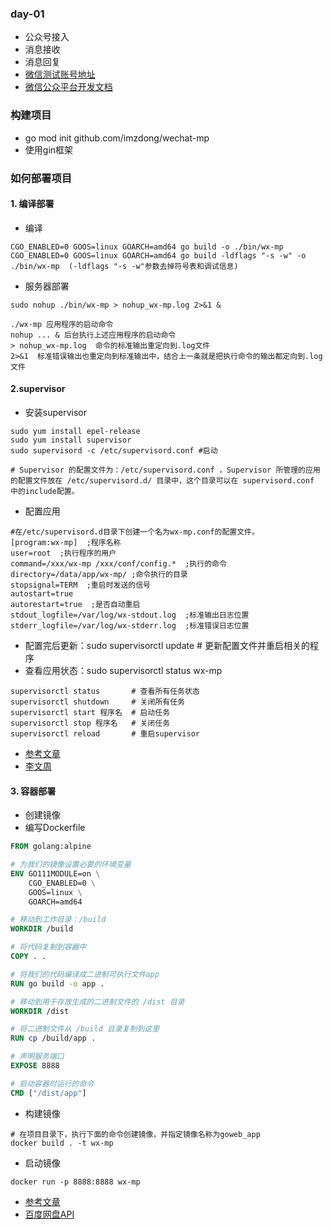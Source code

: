 ### day-01

* 公众号接入
* 消息接收
* 消息回复
* [微信测试账号地址](https://mp.weixin.qq.com/debug/cgi-bin/sandbox?t=sandbox/login)
* [微信公众平台开发文档](https://developers.weixin.qq.com/doc/offiaccount/Basic_Information/Access_Overview.html)

### 构建项目
* go mod init github.com/imzdong/wechat-mp
* 使用gin框架

### 如何部署项目
#### 1. 编译部署
* 编译
```shell
CGO_ENABLED=0 GOOS=linux GOARCH=amd64 go build -o ./bin/wx-mp
CGO_ENABLED=0 GOOS=linux GOARCH=amd64 go build -ldflags "-s -w" -o ./bin/wx-mp  (-ldflags "-s -w"参数去掉符号表和调试信息)
```

* 服务器部署
```shell
sudo nohup ./bin/wx-mp > nohup_wx-mp.log 2>&1 &

./wx-mp 应用程序的启动命令
nohup ... & 后台执行上述应用程序的启动命令
> nohup_wx-mp.log  命令的标准输出重定向到.log文件
2>&1  标准错误输出也重定向到标准输出中，结合上一条就是把执行命令的输出都定向到.log 文件
```

#### 2.supervisor
* 安装supervisor
```shell
sudo yum install epel-release
sudo yum install supervisor
sudo supervisord -c /etc/supervisord.conf #启动

# Supervisor 的配置文件为：/etc/supervisord.conf ，Supervisor 所管理的应用的配置文件放在 /etc/supervisord.d/ 目录中，这个目录可以在 supervisord.conf 中的include配置。
```

* 配置应用
```shell
#在/etc/supervisord.d目录下创建一个名为wx-mp.conf的配置文件。
[program:wx-mp]  ;程序名称
user=root  ;执行程序的用户
command=/xxx/wx-mp /xxx/conf/config.*  ;执行的命令
directory=/data/app/wx-mp/ ;命令执行的目录
stopsignal=TERM  ;重启时发送的信号
autostart=true  
autorestart=true  ;是否自动重启
stdout_logfile=/var/log/wx-stdout.log  ;标准输出日志位置
stderr_logfile=/var/log/wx-stderr.log  ;标准错误日志位置
```

* 配置完后更新：sudo supervisorctl update # 更新配置文件并重启相关的程序
* 查看应用状态：sudo supervisorctl status wx-mp

```shell
supervisorctl status       # 查看所有任务状态
supervisorctl shutdown     # 关闭所有任务
supervisorctl start 程序名  # 启动任务
supervisorctl stop 程序名   # 关闭任务
supervisorctl reload       # 重启supervisor
```

* [参考文章](https://www.cnblogs.com/liwenzhou/p/13699228.html)
* [李文周](https://www.liwenzhou.com/)

#### 3. 容器部署
* 创建镜像
* 编写Dockerfile
```dockerfile
FROM golang:alpine

# 为我们的镜像设置必要的环境变量
ENV GO111MODULE=on \
    CGO_ENABLED=0 \
    GOOS=linux \
    GOARCH=amd64

# 移动到工作目录：/build
WORKDIR /build

# 将代码复制到容器中
COPY . .

# 将我们的代码编译成二进制可执行文件app
RUN go build -o app .

# 移动到用于存放生成的二进制文件的 /dist 目录
WORKDIR /dist

# 将二进制文件从 /build 目录复制到这里
RUN cp /build/app .

# 声明服务端口
EXPOSE 8888

# 启动容器时运行的命令
CMD ["/dist/app"]
```

* 构建镜像
```shell
# 在项目目录下，执行下面的命令创建镜像，并指定镜像名称为goweb_app
docker build . -t wx-mp
```
* 启动镜像
```shell
docker run -p 8888:8888 wx-mp
```

* [参考文章](https://www.liwenzhou.com/posts/Go/how_to_deploy_go_app_using_docker/)
* [百度网盘API](https://pan.baidu.com/union/doc/)

